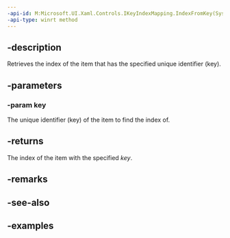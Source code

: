 ```yaml
---
-api-id: M:Microsoft.UI.Xaml.Controls.IKeyIndexMapping.IndexFromKey(System.String)
-api-type: winrt method
---
```


## -description

Retrieves the index of the item that has the specified unique identifier (key).

## -parameters

### -param key

The unique identifier (key) of the item to find the index of.

## -returns

The index of the item with the specified _key_.

## -remarks

## -see-also

## -examples

